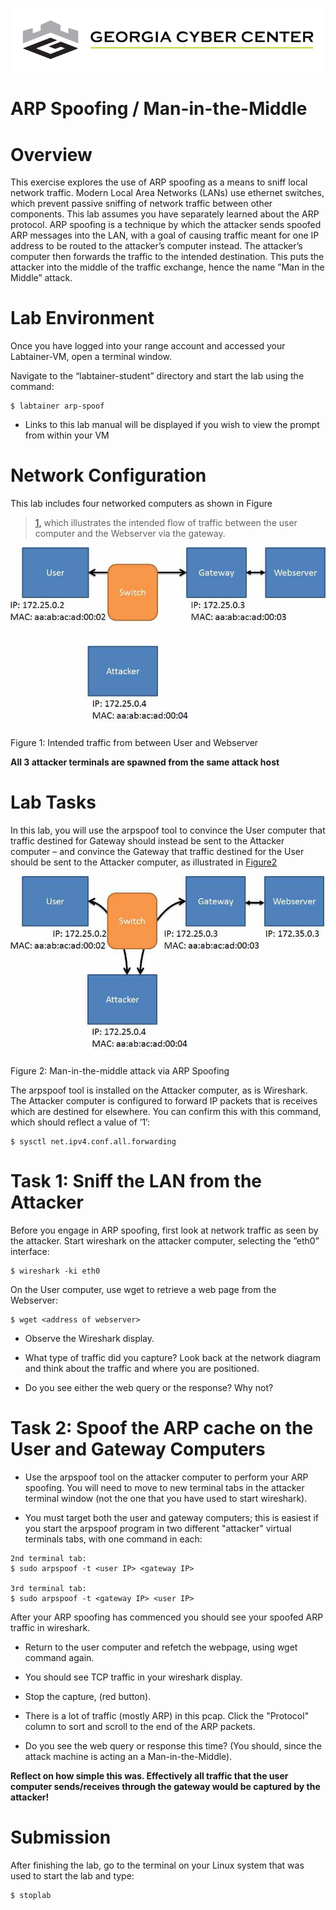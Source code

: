 ![](media/b80e0eacca6dad9d42b5dc3545946591.png)

ARP Spoofing / Man-in-the-Middle
=================================

Overview
========

This exercise explores the use of ARP spoofing as a means to sniff local network traffic. Modern Local Area Networks (LANs) use ethernet switches, which prevent passive sniffing of network traffic between other components. This lab assumes you have separately learned about the ARP protocol. ARP spoofing is a technique by which the attacker sends spoofed ARP messages into the LAN, with a goal of causing traffic meant for one IP address to be routed to the attacker’s computer instead. The attacker’s computer then forwards the traffic to the intended destination. This puts the attacker into the middle of the traffic exchange, hence the name ”Man in the Middle” attack.

Lab Environment
===============

Once you have logged into your range account and accessed your Labtainer-VM,
open a terminal window.

Navigate to the “labtainer-student” directory and start the lab using the
command:

~~~~~~~~~~~~~~~~~~~~~~~~~~~~~~~~~~~~~~~~~~~~~~~~~~~~~~~~~~~~~~~~~~~~~~~~~~~~~~~~
$ labtainer arp-spoof
~~~~~~~~~~~~~~~~~~~~~~~~~~~~~~~~~~~~~~~~~~~~~~~~~~~~~~~~~~~~~~~~~~~~~~~~~~~~~~~~

-   Links to this lab manual will be displayed if you wish to view the prompt
    from within your VM


Network Configuration
=====================

 This lab includes four networked computers as shown in Figure
>   [1,](#_bookmark0) which illustrates the intended flow of traffic between the user computer and the Webserver via the gateway.

![](media/531868e3dcb6df788fffbd2b105932c8.jpg)

Figure 1: Intended traffic from between User and Webserver

**All 3 attacker terminals are spawned from the same attack host**

Lab Tasks
=========

In this lab, you will use the arpspoof tool to convince the User computer that traffic destined for Gateway should instead be sent to the Attacker computer – and convince the Gateway that traffic destined for the User should be sent to the Attacker computer, as illustrated in
[Figure2](#_bookmark1)

![](media/b96f350b01df9d918613fad019d242b8.jpg)

Figure 2: Man-in-the-middle attack via ARP Spoofing

The arpspoof tool is installed on the Attacker computer, as is Wireshark. The Attacker computer is configured to forward IP packets that is receives which are destined for elsewhere. You can confirm this with this command, which should reflect a value of ’1’:
```
$ sysctl net.ipv4.conf.all.forwarding

```

Task 1: Sniff the LAN from the Attacker
=========

Before you engage in ARP spoofing, first look at network traffic as seen by the attacker. Start wireshark on the attacker computer, selecting the ”eth0”
interface:  

```
$ wireshark -ki eth0
```

On the User computer, use wget to retrieve a web page from the Webserver:
```
$ wget <address of webserver>
```

- Observe the Wireshark display. 

- What type of traffic did you capture? Look back at the network diagram and think about the traffic and where you are positioned.

- Do you see either the web query or the response? Why not?

Task 2: Spoof the ARP cache on the User and Gateway Computers
=========

- Use the arpspoof tool on the attacker computer to perform your ARP spoofing. You will need to move to new terminal tabs in the attacker terminal window (not the one that you have used to start wireshark).

- You must target both the user and gateway computers; this is easiest if you start the arpspoof program in two different "attacker" virtual terminals tabs, with one command in each:
```
2nd terminal tab:
$ sudo arpspoof -t <user IP> <gateway IP>

3rd terminal tab:
$ sudo arpspoof -t <gateway IP> <user IP>
```
After your ARP spoofing has commenced you should see your spoofed ARP traffic in wireshark. 

- Return to the user computer and refetch the webpage, using wget command again. 

- You should see TCP traffic in your wireshark display. 

- Stop the capture, (red button).

- There is a lot of traffic (mostly ARP) in this pcap.  Click the "Protocol" column to sort and scroll to the end of the ARP packets. 

- Do you see the web query or response this time?  (You should, since the attack machine is acting an a Man-in-the-Middle).

**Reflect on how simple this was. Effectively all traffic that the user computer sends/receives through the gateway would be captured by the attacker!**

Submission
==========

After finishing the lab, go to the terminal on your Linux system that was used to start the lab and type:
```
$ stoplab
```

